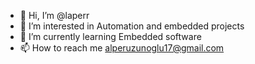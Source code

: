 - 👋 Hi, I’m @laperr
- 👀 I’m interested in Automation and embedded projects
- 🌱 I’m currently learning Embedded software
- 📫 How to reach me alperuzunoglu17@gmail.com

<!---
laperr/laperr is a ✨ special ✨ repository because its `README.md` (this file) appears on your GitHub profile.
You can click the Preview link to take a look at your changes.
--->
